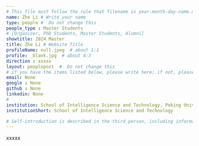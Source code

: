 ```yaml
---
# This file must follow the rule that filename is year-month-day-name.md .
name: Zhe Li # Write your name
type: people #  Do not change this
people_type : Master Students
# [Organizer, PhD Students, Master Students, Alumni]
showtitle: 2024 Master
title: Zhe Li # Website Title
profileName: null.jpeg  # about 1:1
profile: _blank.jpg  # about 4:3
direction : xxxxx
layout: peoplepost  #  Do not change this
# if you have the items listed below, please write here; if not, please write None.
email: None
google : None
github : None
linkedin: None
# 
institution: School of Intelligence Science and Technology, Peking University
institutionShort: School of Intelligence Science and Technology

# Self-introduction is described in the third person, including information such as educational experience
---
```


xxxxx

